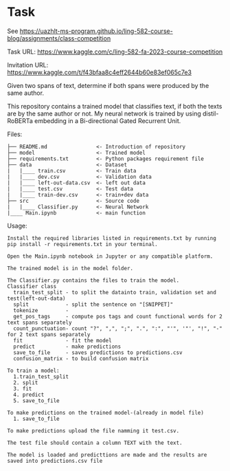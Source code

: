 # Task

See https://uazhlt-ms-program.github.io/ling-582-course-blog/assignments/class-competition

Task URL: https://www.kaggle.com/c/ling-582-fa-2023-course-competition

Invitation URL: https://www.kaggle.com/t/f43bfaa8c4eff2644b60e83ef065c7e3


Given two spans of text, determine if both spans were produced by the same author.

This repository contains a trained model that classifies text, if both the texts are by the same author or not. My neural network is trained by using distil-RoBERTa embedding in a Bi-directional Gated Recurrent Unit.

Files:
```
├── README.md                <- Introduction of repository
├── model                    <- Trained model
├── requirements.txt         <- Python packages requirement file
├── data                     <- Dataset
|   |____ train.csv          <- Train data
|   |____ dev.csv            <- Validation data
|   |____ left-out-data.csv  <- left out data
|   |____ test.csv           <- Test data
|   |____ train-dev.csv      <- train+dev data
├── src                      <- Source code
|   |____ Classifier.py      <- Neural Network
|____ Main.ipynb             <- main function 
```
Usage:
```
Install the required libraries listed in requirements.txt by running pip install -r requirements.txt in your terminal.

Open the Main.ipynb notebook in Jupyter or any compatible platform.

The trained model is in the model folder.

The Classifier.py contains the files to train the model.
Classifier class
  train_test_split - to split the datainto train, validation set and test(left-out-data)
  split            - split the sentence on "[SNIPPET]"
  tokenize         -
  get_pos_tags     - compute pos tags and count functional words for 2 text spans separately
  count_punctuation- count "?", ",", ";", ".", ":", "'", '"', "!", "-" for 2 text spans separately
  fit              - fit the model
  predict          - make predictions
  save_to_file     - saves predictions to predictions.csv
  confusion_matrix - to build confusion matrix

To train a model:
  1.train_test_split
  2. split
  3. fit
  4. predict
  5. save_to_file

To make predictions on the trained model-(already in model file)
  1. save_to_file

To make predictions upload the file namming it test.csv.

The test file should contain a column TEXT with the text.

The model is loaded and predicttions are made and the results are saved into predictions.csv file
```
